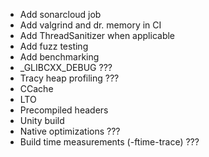 - Add sonarcloud job
- Add valgrind and dr. memory in CI
- Add ThreadSanitizer when applicable
- Add fuzz testing
- Add benchmarking
- _GLIBCXX_DEBUG ???
- Tracy heap profiling ???
- CCache
- LTO
- Precompiled headers
- Unity build
- Native optimizations ???
- Build time measurements (-ftime-trace) ???